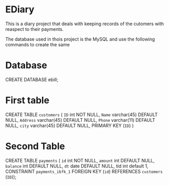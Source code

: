 # EDiary

This is a diary project that deals with keeping records of the cutomers with reaspect to their payments.

The database used in thois project is the MySQL and use the following commands to create the same

# Database
CREATE DATABASE ebill;

# First table
CREATE TABLE `customers` (
  `ID` int NOT NULL,
  `Name` varchar(45) DEFAULT NULL,
  `Address` varchar(45) DEFAULT NULL,
  `Phone` varchar(11) DEFAULT NULL,
  `city` varchar(45) DEFAULT NULL,
  PRIMARY KEY (`ID`)
)

# Second Table
CREATE TABLE `payments` (
  `id` int NOT NULL,
  `amount` int DEFAULT NULL,
  `balance` int DEFAULT NULL,
  `dt` date DEFAULT NULL,
 tid int default 1,
  CONSTRAINT `payments_ibfk_1` FOREIGN KEY (`id`) REFERENCES `customers` (`ID`));

